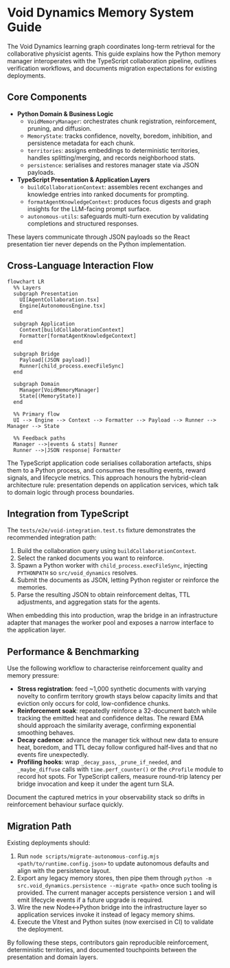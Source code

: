 # Void Dynamics Memory System Guide

The Void Dynamics learning graph coordinates long-term retrieval for the collaborative physicist agents. This guide explains
how the Python memory manager interoperates with the TypeScript collaboration pipeline, outlines verification workflows, and
documents migration expectations for existing deployments.

## Core Components

- **Python Domain & Business Logic**
  - `VoidMemoryManager`: orchestrates chunk registration, reinforcement, pruning, and diffusion.
  - `MemoryState`: tracks confidence, novelty, boredom, inhibition, and persistence metadata for each chunk.
  - `territories`: assigns embeddings to deterministic territories, handles splitting/merging, and records neighborhood stats.
  - `persistence`: serialises and restores manager state via JSON payloads.
- **TypeScript Presentation & Application Layers**
  - `buildCollaborationContext`: assembles recent exchanges and knowledge entries into ranked documents for prompting.
  - `formatAgentKnowledgeContext`: produces focus digests and graph insights for the LLM-facing prompt surface.
  - `autonomous-utils`: safeguards multi-turn execution by validating completions and structured responses.

These layers communicate through JSON payloads so the React presentation tier never depends on the Python implementation.

## Cross-Language Interaction Flow

```mermaid
flowchart LR
  %% Layers
  subgraph Presentation
    UI[AgentCollaboration.tsx]
    Engine[AutonomousEngine.tsx]
  end

  subgraph Application
    Context[buildCollaborationContext]
    Formatter[formatAgentKnowledgeContext]
  end

  subgraph Bridge
    Payload[(JSON payload)]
    Runner[child_process.execFileSync]
  end

  subgraph Domain
    Manager[VoidMemoryManager]
    State[(MemoryState)]
  end

  %% Primary flow
  UI --> Engine --> Context --> Formatter --> Payload --> Runner --> Manager --> State

  %% Feedback paths
  Manager -->|events & stats| Runner
  Runner -->|JSON response| Formatter
```

The TypeScript application code serialises collaboration artefacts, ships them to a Python process, and consumes the resulting
events, reward signals, and lifecycle metrics. This approach honours the hybrid-clean architecture rule: presentation depends on
application services, which talk to domain logic through process boundaries.

## Integration from TypeScript

The `tests/e2e/void-integration.test.ts` fixture demonstrates the recommended integration path:

1. Build the collaboration query using `buildCollaborationContext`.
2. Select the ranked documents you want to reinforce.
3. Spawn a Python worker with `child_process.execFileSync`, injecting `PYTHONPATH` so `src/void_dynamics` resolves.
4. Submit the documents as JSON, letting Python register or reinforce the memories.
5. Parse the resulting JSON to obtain reinforcement deltas, TTL adjustments, and aggregation stats for the agents.

When embedding this into production, wrap the bridge in an infrastructure adapter that manages the worker pool and exposes a
narrow interface to the application layer.

## Performance & Benchmarking

Use the following workflow to characterise reinforcement quality and memory pressure:

- **Stress registration**: feed ~1,000 synthetic documents with varying novelty to confirm territory growth stays below
  capacity limits and that eviction only occurs for cold, low-confidence chunks.
- **Reinforcement soak**: repeatedly reinforce a 32-document batch while tracking the emitted heat and confidence deltas. The
  reward EMA should approach the similarity average, confirming exponential smoothing behaves.
- **Decay cadence**: advance the manager tick without new data to ensure heat, boredom, and TTL decay follow configured
  half-lives and that no events fire unexpectedly.
- **Profiling hooks**: wrap `_decay_pass`, `_prune_if_needed`, and `_maybe_diffuse` calls with `time.perf_counter()` or the
  `cProfile` module to record hot spots. For TypeScript callers, measure round-trip latency per bridge invocation and keep it
  under the agent turn SLA.

Document the captured metrics in your observability stack so drifts in reinforcement behaviour surface quickly.

## Migration Path

Existing deployments should:

1. Run `node scripts/migrate-autonomous-config.mjs <path/to/runtime.config.json>` to update autonomous defaults and align with
the persistence layout.
2. Export any legacy memory stores, then pipe them through `python -m src.void_dynamics.persistence --migrate <path>` once such
   tooling is provided. The current manager accepts persistence version `1` and will emit lifecycle events if a future upgrade is
   required.
3. Wire the new Node↔Python bridge into the infrastructure layer so application services invoke it instead of legacy memory
   shims.
4. Execute the Vitest and Python suites (now exercised in CI) to validate the deployment.

By following these steps, contributors gain reproducible reinforcement, deterministic territories, and documented touchpoints
between the presentation and domain layers.
